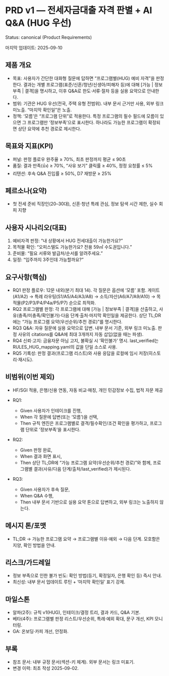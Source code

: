 # PRD v1 — 전세자금대출 자격 판별 + AI Q&A (HUG 우선)
Status: canonical (Product Requirements)

마지막 업데이트: 2025-09-10

## 제품 개요
- 목표: 사용자가 간단한 대화형 질문에 답하면 “프로그램별(HUG) 예비 자격”을 판정한다. 결과는 개별 프로그램(표준/신혼/청년/신생아/피해자 등)에 대해 [가능 | 정보부족 | 결격]을 명시하고, 이후 Q&A로 한도·서류·절차 등을 실용 요약으로 안내한다.
- 범위: 기관은 HUG 우선(전국, 주택 유형 전범위). 내부 문서 근거만 사용, 외부 링크 미노출. “마지막 확인일”은 노출.
- 정책: ‘모름’은 “프로그램 단위”로 적용한다. 특정 프로그램의 필수 필드에 모름이 있으면 그 프로그램만 ‘정보부족’으로 표시한다. 하나라도 가능한 프로그램이 확정되면 상단 요약에 추천 경로로 제시한다.

## 목표와 지표(KPI)
- 퍼널: 판정 플로우 완주율 ≥ 70%, 최초 판정까지 평균 ≤ 90초
- 품질: 결과 만족(👍) ≥ 70%, “사유 보기” 클릭률 ≥ 40%, 정정 요청률 ≤ 5%
- 리텐션: 후속 Q&A 진입률 ≥ 50%, D7 재방문 ≥ 25%

## 페르소나(요약)
- 첫 전세 준비 직장인(20–30대), 신혼·청년 특례 관심, 정보 탐색 시간 제한, 실수 회피 지향

## 사용자 시나리오(대표)
1) 예비자격 판정: “내 상황에서 HUG 전세대출이 가능한가요?”
2) 목적물 확인: “오피스텔도 가능한가요? 전용 59㎡ 수도권입니다.”
3) 준비물: “필요 서류와 발급처/순서를 알려주세요.”
4) 일정: “입주까지 3주인데 가능할까요?”

## 요구사항(핵심)
- RQ1 판정 플로우: 12문 내외(분기 최대 14). 각 질문은 옵션에 ‘모름’ 포함. 게이트(A1/A2) → 특례 라우팅(S1/A5/A4/A3/A8) → 소득/자산(A6/A7/A9/A10) → 목적물(P2/P3/P4/P4a/P5/P7) 순으로 최적화.
- RQ2 프로그램별 판정: 각 프로그램에 대해 [가능 | 정보부족 | 결격]을 산출하고, 사유(충족/미충족/확인불가)·다음 단계·출처·마지막 확인일을 제공한다. 상단 TL;DR에는 “가능 프로그램 요약(우선순위/추천 경로)”를 명시한다.
- RQ3 Q&A: 자유 질문에 실용 요약으로 답변. 내부 문서 기준, 외부 링크 미노출. 판정 사유의 citations를 Q&A에 최대 3개까지 자동 삽입(없을 때는 파생).
- RQ4 신뢰·고지: 금융자문 아님 고지, 불확실 시 ‘확인불가’ 명시. last_verified는 RULES_HUG_mapping.yaml의 값을 단일 소스로 사용.
- RQ5 기록성: 판정 결과(프로그램 리스트)와 사용 응답을 로컬에 임시 저장(히스토리·재시도).

## 비범위(이번 제외)
- HF/SGI 적용, 은행/신용 연동, 자동 비교·매칭, 개인 민감정보 수집, 법적 자문 제공

- RQ1:
  - Given 사용자가 인테이크를 진행,
  - When 각 질문에 답변(또는 ‘모름’)을 선택,
  - Then 규칙 엔진은 프로그램별로 결격/필수확인/조건 확인을 평가하고, 프로그램 단위로 ‘정보부족’을 표시한다.
- RQ2:
  - Given 판정 완료,
  - When 결과 화면 표시,
  - Then 상단 TL;DR에 “가능 프로그램 요약(우선순위/추천 경로)”와 함께, 프로그램별 결과(사유/다음 단계/출처/last_verified)가 제시된다.
- RQ3:
  - Given 사용자가 후속 질문,
  - When Q&A 수행,
  - Then 내부 문서 기반으로 실용 요약 톤으로 답변하고, 외부 링크는 노출하지 않는다.

## 메시지 톤/포맷
- TL;DR → 가능한 프로그램 요약 → 프로그램별 이유·예외 → 다음 단계. 모호함은 지양, 확인 방법을 안내.

## 리스크/가드레일
- 정보 부족으로 인한 불가 빈도: 확인 방법(등기, 확정일자, 은행 확인 등) 즉시 안내.
- 최신성: 내부 문서 업데이트 루틴 + ‘마지막 확인일’ 표기 강제.

## 마일스톤
- 알파(2주): 규칙 v1(HUG), 인테이크/결정 트리, 결과 카드, Q&A 기본.
- 베타(4주): 프로그램별 판정 리스트/우선순위, 특례·예외 확대, 문구 개선, KPI 모니터링.
- GA: 온보딩·카피 개선, 안정화.

## 부록
- 참조 문서: 내부 규정 문서(섹션-키 체계). 외부 문서는 링크 미표기.
- 변경 이력: 최초 작성 2025-09-02.
